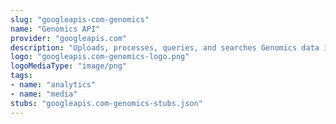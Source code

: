 ```yaml
---
slug: "googleapis-com-genomics"
name: "Genomics API"
provider: "googleapis.com"
description: "Uploads, processes, queries, and searches Genomics data in the cloud."
logo: "googleapis.com-genomics-logo.png"
logoMediaType: "image/png"
tags:
- name: "analytics"
- name: "media"
stubs: "googleapis.com-genomics-stubs.json"
---
```

